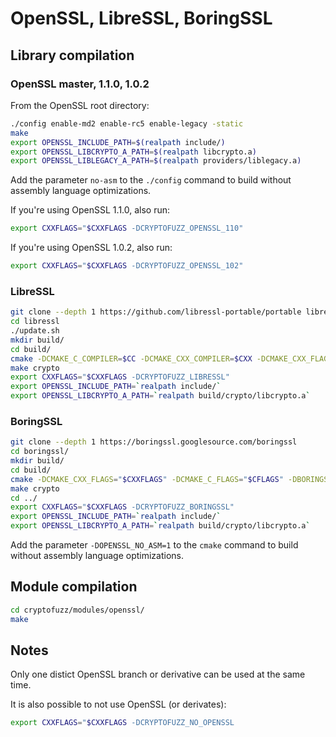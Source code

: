 # OpenSSL, LibreSSL, BoringSSL

## Library compilation

### OpenSSL master, 1.1.0, 1.0.2

From the OpenSSL root directory:

```sh
./config enable-md2 enable-rc5 enable-legacy -static
make
export OPENSSL_INCLUDE_PATH=$(realpath include/)
export OPENSSL_LIBCRYPTO_A_PATH=$(realpath libcrypto.a)
export OPENSSL_LIBLEGACY_A_PATH=$(realpath providers/liblegacy.a)
```

Add the parameter ```no-asm``` to the ```./config``` command to build without assembly language optimizations.

If you're using OpenSSL 1.1.0, also run:

```sh
export CXXFLAGS="$CXXFLAGS -DCRYPTOFUZZ_OPENSSL_110"
```

If you're using OpenSSL 1.0.2, also run:

```sh
export CXXFLAGS="$CXXFLAGS -DCRYPTOFUZZ_OPENSSL_102"
```

### LibreSSL

```sh
git clone --depth 1 https://github.com/libressl-portable/portable libressl
cd libressl
./update.sh
mkdir build/
cd build/
cmake -DCMAKE_C_COMPILER=$CC -DCMAKE_CXX_COMPILER=$CXX -DCMAKE_CXX_FLAGS="$CXXFLAGS" -DCMAKE_C_FLAGS="$CFLAGS" ..
make crypto
export CXXFLAGS="$CXXFLAGS -DCRYPTOFUZZ_LIBRESSL"
export OPENSSL_INCLUDE_PATH=`realpath include/`
export OPENSSL_LIBCRYPTO_A_PATH=`realpath build/crypto/libcrypto.a`
```

### BoringSSL

```sh
git clone --depth 1 https://boringssl.googlesource.com/boringssl
cd boringssl/
mkdir build/
cd build/
cmake -DCMAKE_CXX_FLAGS="$CXXFLAGS" -DCMAKE_C_FLAGS="$CFLAGS" -DBORINGSSL_ALLOW_CXX_RUNTIME=1 ..
make crypto
cd ../
export CXXFLAGS="$CXXFLAGS -DCRYPTOFUZZ_BORINGSSL"
export OPENSSL_INCLUDE_PATH=`realpath include/`
export OPENSSL_LIBCRYPTO_A_PATH=`realpath build/crypto/libcrypto.a`
```

Add the parameter ```-DOPENSSL_NO_ASM=1``` to the ```cmake``` command to build without assembly language optimizations.

## Module compilation

```sh
cd cryptofuzz/modules/openssl/
make
```

## Notes

Only one distict OpenSSL branch or derivative can be used at the same time.

It is also possible to not use OpenSSL (or derivates):

```sh
export CXXFLAGS="$CXXFLAGS -DCRYPTOFUZZ_NO_OPENSSL
```
